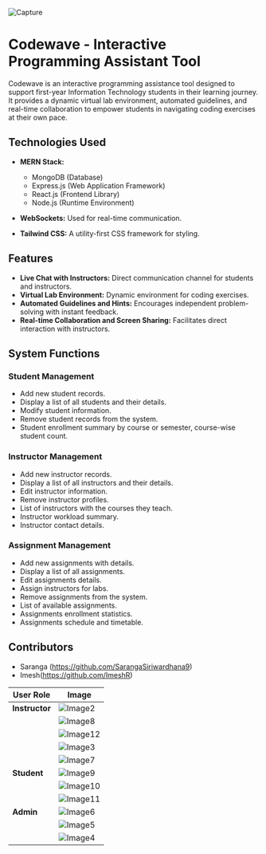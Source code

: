 
![Capture](https://github.com/SarangaSiriwardhana9/CodeWave/assets/99233703/f57e238c-9340-4c22-b82a-578e28c6d8dc)



# Codewave - Interactive Programming Assistant Tool

Codewave is an interactive programming assistance tool designed to support first-year Information Technology students in their learning journey. It provides a dynamic virtual lab environment, automated guidelines, and real-time collaboration to empower students in navigating coding exercises at their own pace.

## Technologies Used

- **MERN Stack:**
  - MongoDB (Database)
  - Express.js (Web Application Framework)
  - React.js (Frontend Library)
  - Node.js (Runtime Environment)

- **WebSockets:** Used for real-time communication.

- **Tailwind CSS:** A utility-first CSS framework for styling.


## Features

- **Live Chat with Instructors:** Direct communication channel for students and instructors.
- **Virtual Lab Environment:** Dynamic environment for coding exercises.
- **Automated Guidelines and Hints:** Encourages independent problem-solving with instant feedback.
- **Real-time Collaboration and Screen Sharing:** Facilitates direct interaction with instructors.

## System Functions

### Student Management

- Add new student records.
- Display a list of all students and their details.
- Modify student information.
- Remove student records from the system.
- Student enrollment summary by course or semester, course-wise student count.

### Instructor Management

- Add new instructor records.
- Display a list of all instructors and their details.
- Edit instructor information.
- Remove instructor profiles.
- List of instructors with the courses they teach.
- Instructor workload summary.
- Instructor contact details.

### Assignment Management

- Add new assignments with details.
- Display a list of all assignments.
- Edit assignments details.
- Assign instructors for labs.
- Remove assignments from the system.
- List of available assignments.
- Assignments enrollment statistics.
- Assignments schedule and timetable.

## Contributors

- Saranga (https://github.com/SarangaSiriwardhana9) 
- Imesh(https://github.com/ImeshR) 
 
| User Role | Image |
| --- | --- |
| **Instructor**  | ![Image2](https://github.com/SarangaSiriwardhana9/CodeWave/assets/99233703/d5d71800-e7cf-48ef-a3d6-1cefddca43bb) |
| | ![Image8](https://github.com/SarangaSiriwardhana9/CodeWave/assets/99233703/6d1c65ce-daa3-47ff-8baa-f8b2df2ce922) |
| | ![Image12](https://github.com/SarangaSiriwardhana9/CodeWave/assets/99233703/09af0700-1a93-4398-baad-b57e317023c7) |
| | ![Image3](https://github.com/SarangaSiriwardhana9/CodeWave/assets/99233703/dce64f1e-5be0-4851-be4c-44e71737a690) |
| | ![Image7](https://github.com/SarangaSiriwardhana9/CodeWave/assets/99233703/5099c5dc-3cf5-464b-85fe-917e9c83d364) |
| **Student** | ![Image9](https://github.com/SarangaSiriwardhana9/CodeWave/assets/99233703/16683687-601a-4d24-a418-44458abc2cfa) |
| | ![Image10](https://github.com/SarangaSiriwardhana9/CodeWave/assets/99233703/40acc07f-b582-4333-a40c-205254337805) |
| | ![Image11](https://github.com/SarangaSiriwardhana9/CodeWave/assets/99233703/87eb404b-fb75-4d3d-b662-ad95aaaf98e0) |
| **Admin** | ![Image6](https://github.com/SarangaSiriwardhana9/CodeWave/assets/99233703/7da81b25-7041-4397-9e10-6248b035e4d8) |
| | ![Image5](https://github.com/SarangaSiriwardhana9/CodeWave/assets/99233703/dcef6ee6-e103-47b1-9f57-dcc17d6e9cac) |
| | ![Image4](https://github.com/SarangaSiriwardhana9/CodeWave/assets/99233703/25ab7a0a-c488-4ce9-ab26-be96db87ed0a) |













